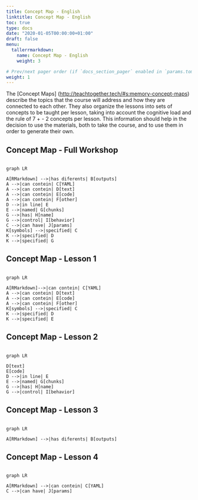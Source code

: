 ```yaml
---
title: Concept Map - English
linktitle: Concept Map - English
toc: true
type: docs
date: "2020-01-05T00:00:00+01:00"
draft: false
menu:
  tallerrmarkdown:
    name: Concept Map - English
    weight: 3

# Prev/next pager order (if `docs_section_pager` enabled in `params.toml`)
weight: 1
---
```


The [Concept Maps] (http://teachtogether.tech/#s:memory-concept-maps) describe the topics that the course will address and how they are connected to each other. They also organize the lessons into sets of concepts to be taught per lesson, taking into account the cognitive load and the rule of 7 + - 2 concepts per lesson. This information should help in the decision to use the materials, both to take the course, and to use them in order to generate their own.


## Concept Map - Full Workshop
```mermaid

graph LR

A[RMarkdown] -->|has diferents| B[outputs] 
A -->|can contein| C[YAML] 
A -->|can contein| D[text]
A -->|can contein| E[code]
A -->|can contein| F[other]
D -->|in line| E
E -->|named| G[chunks]
G -->|has| H[name]
G -->|control| I[behavior]
C -->|can have| J[params]
K[symbols] -->|specified| C
K -->|specified| D
K -->|specified| G 
```


## Concept Map - Lesson 1

```mermaid

graph LR

A[RMarkdown]-->|can contein| C[YAML] 
A -->|can contein| D[text]
A -->|can contein| E[code]
A -->|can contein| F[other]
K[symbols] -->|specified| C
K -->|specified| D
K -->|specified| E

```

## Concept Map - Lesson 2
```mermaid

graph LR

D[text] 
E[code]
D -->|in line| E
E -->|named| G[chunks]
G -->|has| H[name]
G -->|control| I[behavior]

```

## Concept Map - Lesson 3

```mermaid

graph LR

A[RMarkdown] -->|has diferents| B[outputs] 

```

## Concept Map - Lesson 4

```mermaid

graph LR

A[RMarkdown] -->|can contein| C[YAML] 
C -->|can have| J[params]

```